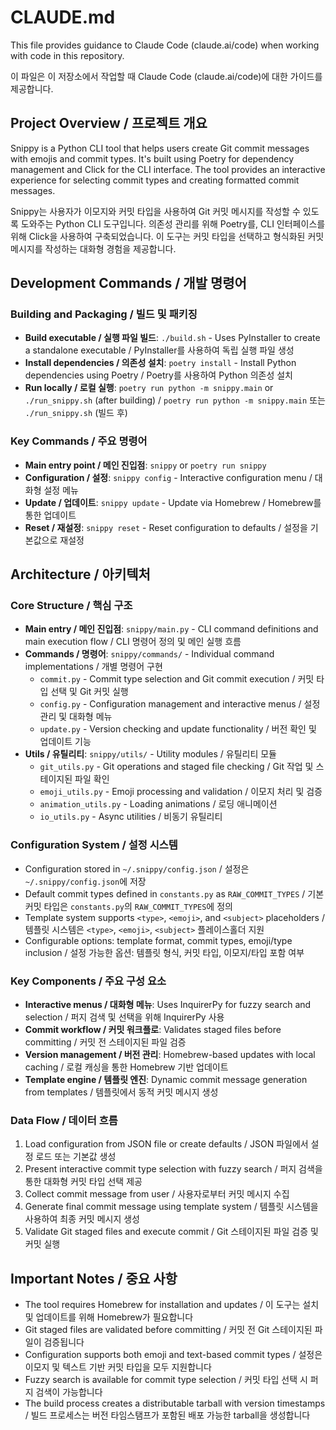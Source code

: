 # CLAUDE.md

This file provides guidance to Claude Code (claude.ai/code) when working with code in this repository.

이 파일은 이 저장소에서 작업할 때 Claude Code (claude.ai/code)에 대한 가이드를 제공합니다.

## Project Overview / 프로젝트 개요

Snippy is a Python CLI tool that helps users create Git commit messages with emojis and commit types. It's built using Poetry for dependency management and Click for the CLI interface. The tool provides an interactive experience for selecting commit types and creating formatted commit messages.

Snippy는 사용자가 이모지와 커밋 타입을 사용하여 Git 커밋 메시지를 작성할 수 있도록 도와주는 Python CLI 도구입니다. 의존성 관리를 위해 Poetry를, CLI 인터페이스를 위해 Click을 사용하여 구축되었습니다. 이 도구는 커밋 타입을 선택하고 형식화된 커밋 메시지를 작성하는 대화형 경험을 제공합니다.

## Development Commands / 개발 명령어

### Building and Packaging / 빌드 및 패키징
- **Build executable / 실행 파일 빌드**: `./build.sh` - Uses PyInstaller to create a standalone executable / PyInstaller를 사용하여 독립 실행 파일 생성
- **Install dependencies / 의존성 설치**: `poetry install` - Install Python dependencies using Poetry / Poetry를 사용하여 Python 의존성 설치
- **Run locally / 로컬 실행**: `poetry run python -m snippy.main` or `./run_snippy.sh` (after building) / `poetry run python -m snippy.main` 또는 `./run_snippy.sh` (빌드 후)

### Key Commands / 주요 명령어
- **Main entry point / 메인 진입점**: `snippy` or `poetry run snippy`
- **Configuration / 설정**: `snippy config` - Interactive configuration menu / 대화형 설정 메뉴
- **Update / 업데이트**: `snippy update` - Update via Homebrew / Homebrew를 통한 업데이트
- **Reset / 재설정**: `snippy reset` - Reset configuration to defaults / 설정을 기본값으로 재설정

## Architecture / 아키텍처

### Core Structure / 핵심 구조
- **Main entry / 메인 진입점**: `snippy/main.py` - CLI command definitions and main execution flow / CLI 명령어 정의 및 메인 실행 흐름
- **Commands / 명령어**: `snippy/commands/` - Individual command implementations / 개별 명령어 구현
  - `commit.py` - Commit type selection and Git commit execution / 커밋 타입 선택 및 Git 커밋 실행
  - `config.py` - Configuration management and interactive menus / 설정 관리 및 대화형 메뉴
  - `update.py` - Version checking and update functionality / 버전 확인 및 업데이트 기능
- **Utils / 유틸리티**: `snippy/utils/` - Utility modules / 유틸리티 모듈
  - `git_utils.py` - Git operations and staged file checking / Git 작업 및 스테이지된 파일 확인
  - `emoji_utils.py` - Emoji processing and validation / 이모지 처리 및 검증
  - `animation_utils.py` - Loading animations / 로딩 애니메이션
  - `io_utils.py` - Async utilities / 비동기 유틸리티

### Configuration System / 설정 시스템
- Configuration stored in `~/.snippy/config.json` / 설정은 `~/.snippy/config.json`에 저장
- Default commit types defined in `constants.py` as `RAW_COMMIT_TYPES` / 기본 커밋 타입은 `constants.py`의 `RAW_COMMIT_TYPES`에 정의
- Template system supports `<type>`, `<emoji>`, and `<subject>` placeholders / 템플릿 시스템은 `<type>`, `<emoji>`, `<subject>` 플레이스홀더 지원
- Configurable options: template format, commit types, emoji/type inclusion / 설정 가능한 옵션: 템플릿 형식, 커밋 타입, 이모지/타입 포함 여부

### Key Components / 주요 구성 요소
- **Interactive menus / 대화형 메뉴**: Uses InquirerPy for fuzzy search and selection / 퍼지 검색 및 선택을 위해 InquirerPy 사용
- **Commit workflow / 커밋 워크플로**: Validates staged files before committing / 커밋 전 스테이지된 파일 검증
- **Version management / 버전 관리**: Homebrew-based updates with local caching / 로컬 캐싱을 통한 Homebrew 기반 업데이트
- **Template engine / 템플릿 엔진**: Dynamic commit message generation from templates / 템플릿에서 동적 커밋 메시지 생성

### Data Flow / 데이터 흐름
1. Load configuration from JSON file or create defaults / JSON 파일에서 설정 로드 또는 기본값 생성
2. Present interactive commit type selection with fuzzy search / 퍼지 검색을 통한 대화형 커밋 타입 선택 제공
3. Collect commit message from user / 사용자로부터 커밋 메시지 수집
4. Generate final commit message using template system / 템플릿 시스템을 사용하여 최종 커밋 메시지 생성
5. Validate Git staged files and execute commit / Git 스테이지된 파일 검증 및 커밋 실행

## Important Notes / 중요 사항

- The tool requires Homebrew for installation and updates / 이 도구는 설치 및 업데이트를 위해 Homebrew가 필요합니다
- Git staged files are validated before committing / 커밋 전 Git 스테이지된 파일이 검증됩니다
- Configuration supports both emoji and text-based commit types / 설정은 이모지 및 텍스트 기반 커밋 타입을 모두 지원합니다
- Fuzzy search is available for commit type selection / 커밋 타입 선택 시 퍼지 검색이 가능합니다
- The build process creates a distributable tarball with version timestamps / 빌드 프로세스는 버전 타임스탬프가 포함된 배포 가능한 tarball을 생성합니다
